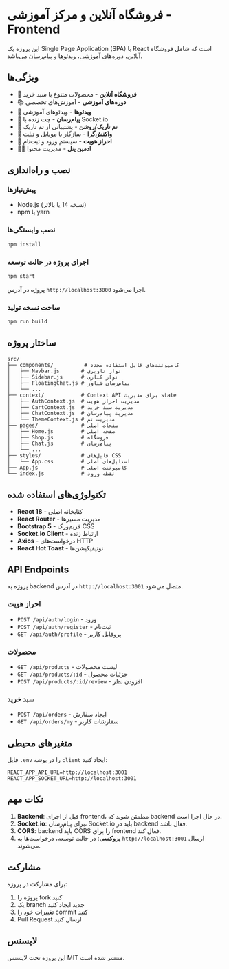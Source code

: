 # فروشگاه آنلاین و مرکز آموزشی - Frontend

این پروژه یک Single Page Application (SPA) با React است که شامل فروشگاه آنلاین، دوره‌های آموزشی، ویدئوها و پیام‌رسان می‌باشد.

## ویژگی‌ها

- 🛒 **فروشگاه آنلاین** - محصولات متنوع با سبد خرید
- 📚 **دوره‌های آموزشی** - آموزش‌های تخصصی
- 🎥 **ویدئوها** - ویدئوهای آموزشی
- 💬 **پیام‌رسان** - چت زنده با Socket.io
- 🌙 **تم تاریک/روشن** - پشتیبانی از تم تاریک
- 📱 **واکنش‌گرا** - سازگار با موبایل و تبلت
- 🔐 **احراز هویت** - سیستم ورود و ثبت‌نام
- 👨‍💼 **ادمین پنل** - مدیریت محتوا

## نصب و راه‌اندازی

### پیش‌نیازها
- Node.js (نسخه 14 یا بالاتر)
- npm یا yarn

### نصب وابستگی‌ها
```bash
npm install
```

### اجرای پروژه در حالت توسعه
```bash
npm start
```

پروژه در آدرس `http://localhost:3000` اجرا می‌شود.

### ساخت نسخه تولید
```bash
npm run build
```

## ساختار پروژه

```
src/
├── components/          # کامپوننت‌های قابل استفاده مجدد
│   ├── Navbar.js       # نوار ناوبری
│   ├── Sidebar.js      # نوار کناری
│   ├── FloatingChat.js # پیام‌رسان شناور
│   └── ...
├── context/            # Context API برای مدیریت state
│   ├── AuthContext.js  # مدیریت احراز هویت
│   ├── CartContext.js  # مدیریت سبد خرید
│   ├── ChatContext.js  # مدیریت پیام‌رسان
│   └── ThemeContext.js # مدیریت تم
├── pages/              # صفحات اصلی
│   ├── Home.js         # صفحه اصلی
│   ├── Shop.js         # فروشگاه
│   ├── Chat.js         # پیام‌رسان
│   └── ...
├── styles/             # فایل‌های CSS
│   └── App.css         # استایل‌های اصلی
├── App.js              # کامپوننت اصلی
└── index.js            # نقطه ورود
```

## تکنولوژی‌های استفاده شده

- **React 18** - کتابخانه اصلی
- **React Router** - مدیریت مسیرها
- **Bootstrap 5** - فریم‌ورک CSS
- **Socket.io Client** - ارتباط زنده
- **Axios** - درخواست‌های HTTP
- **React Hot Toast** - نوتیفیکیشن‌ها

## API Endpoints

پروژه به backend در آدرس `http://localhost:3001` متصل می‌شود.

### احراز هویت
- `POST /api/auth/login` - ورود
- `POST /api/auth/register` - ثبت‌نام
- `GET /api/auth/profile` - پروفایل کاربر

### محصولات
- `GET /api/products` - لیست محصولات
- `GET /api/products/:id` - جزئیات محصول
- `POST /api/products/:id/review` - افزودن نظر

### سبد خرید
- `POST /api/orders` - ایجاد سفارش
- `GET /api/orders/my` - سفارشات کاربر

## متغیرهای محیطی

فایل `.env` را در پوشه `client` ایجاد کنید:

```env
REACT_APP_API_URL=http://localhost:3001
REACT_APP_SOCKET_URL=http://localhost:3001
```

## نکات مهم

1. **Backend**: قبل از اجرای frontend، مطمئن شوید که backend در حال اجرا است.
2. **Socket.io**: برای پیام‌رسان، Socket.io باید در backend فعال باشد.
3. **CORS**: backend باید CORS را برای frontend فعال کند.
4. **پروکسی**: در حالت توسعه، درخواست‌ها به `http://localhost:3001` ارسال می‌شوند.

## مشارکت

برای مشارکت در پروژه:

1. پروژه را fork کنید
2. یک branch جدید ایجاد کنید
3. تغییرات خود را commit کنید
4. Pull Request ارسال کنید

## لایسنس

این پروژه تحت لایسنس MIT منتشر شده است. 